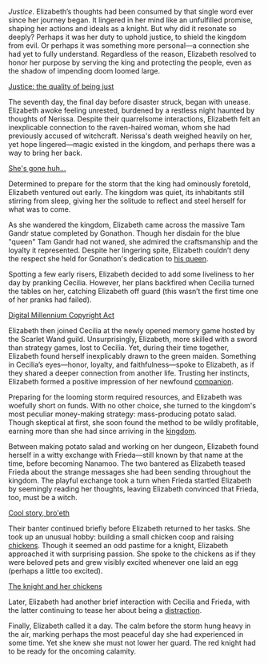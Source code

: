 _Justice_. Elizabeth’s thoughts had been consumed by that single word ever since her journey began. It lingered in her mind like an unfulfilled promise, shaping her actions and ideals as a knight. But why did it resonate so deeply? Perhaps it was her duty to uphold justice, to shield the kingdom from evil. Or perhaps it was something more personal—a connection she had yet to fully understand. Regardless of the reason, Elizabeth resolved to honor her purpose by serving the king and protecting the people, even as the shadow of impending doom loomed large.

[Justice: the quality of being just](#embed:https://www.youtube.com/embed/Gw0dZbPKTG4?si=2V7sePWgWbYocBpb&start=322)

The seventh day, the final day before disaster struck, began with unease. Elizabeth awoke feeling unrested, burdened by a restless night haunted by thoughts of Nerissa. Despite their quarrelsome interactions, Elizabeth felt an inexplicable connection to the raven-haired woman, whom she had previously accused of witchcraft. Nerissa's death weighed heavily on her, yet hope lingered—magic existed in the kingdom, and perhaps there was a way to bring her back.

[She's gone huh...](#embed:https://www.youtube.com/live/Gw0dZbPKTG4?feature=shared&t=823)

Determined to prepare for the storm that the king had ominously foretold, Elizabeth ventured out early. The kingdom was quiet, its inhabitants still stirring from sleep, giving her the solitude to reflect and steel herself for what was to come.

As she wandered the kingdom, Elizabeth came across the massive Tam Gandr statue completed by Gonathon. Though her disdain for the blue "queen" Tam Gandr had not waned, she admired the craftsmanship and the loyalty it represented. Despite her lingering spite, Elizabeth couldn’t deny the respect she held for Gonathon's dedication to [his queen](https://www.youtube.com/live/Gw0dZbPKTG4?feature=shared&t=958).

Spotting a few early risers, Elizabeth decided to add some liveliness to her day by pranking Cecilia. However, her plans backfired when Cecilia turned the tables on her, catching Elizabeth off guard (this wasn’t the first time one of her pranks had failed).

[Digital Millennium Copyright Act](#embed:https://www.youtube.com/embed/Gw0dZbPKTG4?si=1KlntTFohlr2YxvR&start=1128)

Elizabeth then joined Cecilia at the newly opened memory game hosted by the Scarlet Wand guild. Unsurprisingly, Elizabeth, more skilled with a sword than strategy games, lost to Cecilia. Yet, during their time together, Elizabeth found herself inexplicably drawn to the green maiden. Something in Cecilia’s eyes—honor, loyalty, and faithfulness—spoke to Elizabeth, as if they shared a deeper connection from another life. Trusting her instincts, Elizabeth formed a positive impression of her newfound [companion](https://www.youtube.com/live/Gw0dZbPKTG4?feature=shared&t=1784).

Preparing for the looming storm required resources, and Elizabeth was woefully short on funds. With no other choice, she turned to the kingdom's most peculiar money-making strategy: mass-producing potato salad. Though skeptical at first, she soon found the method to be wildly profitable, earning more than she had since arriving in the [kingdom](https://www.youtube.com/live/Gw0dZbPKTG4?feature=shared&t=3511).

Between making potato salad and working on her dungeon, Elizabeth found herself in a witty exchange with Frieda—still known by that name at the time, before becoming Nanamoo. The two bantered as Elizabeth teased Frieda about the strange messages she had been sending throughout the kingdom. The playful exchange took a turn when Frieda startled Elizabeth by seemingly reading her thoughts, leaving Elizabeth convinced that Frieda, too, must be a witch.

[Cool story, bro'eth](#embed:https://www.youtube.com/embed/Gw0dZbPKTG4?si=cA0gf-Db4X7n3e7_&start=2932)

Their banter continued briefly before Elizabeth returned to her tasks. She took up an unusual hobby: building a small chicken coop and raising [chickens](https://www.youtube.com/live/Gw0dZbPKTG4?feature=shared&t=4713). Though it seemed an odd pastime for a knight, Elizabeth approached it with surprising passion. She spoke to the chickens as if they were beloved pets and grew visibly excited whenever one laid an egg (perhaps a little too excited).

[The knight and her chickens](#embed:https://www.youtube.com/embed/Gw0dZbPKTG4?si=JZ552VgIhxtkwVfD&start=5618)

Later, Elizabeth had another brief interaction with Cecilia and Frieda, with the latter continuing to tease her about being a [distraction](https://www.youtube.com/live/Gw0dZbPKTG4?feature=shared&t=7509).

Finally, Elizabeth called it a day. The calm before the storm hung heavy in the air, marking perhaps the most peaceful day she had experienced in some time. Yet she knew she must not lower her guard. The red knight had to be ready for the oncoming calamity.
